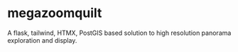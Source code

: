 # megazoomquilt
A flask, tailwind, HTMX, PostGIS based solution to high resolution panorama exploration and display.

